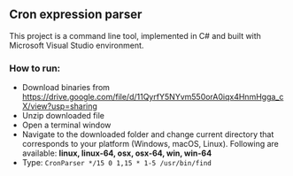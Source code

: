 ## Cron expression parser
This project is a command line tool, implemented in C# and built with Microsoft Visual Studio environment.

### How to run:
- Download binaries from https://drive.google.com/file/d/11QyrfY5NYvm550orA0iqx4HnmHgga_cX/view?usp=sharing
- Unzip downloaded file
- Open a terminal window
- Navigate to the downloaded folder and change current directory that corresponds to your platform (Windows, macOS, Linux). Following are available: **linux, linux-64, osx, osx-64, win, win-64**
- Type: ```CronParser */15 0 1,15 * 1-5 /usr/bin/find```

